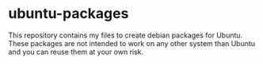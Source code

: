 ubuntu-packages
===============

This repository contains my files to create debian packages for Ubuntu. These packages are not intended to work on any other system than Ubuntu and you can reuse them at your own risk.
